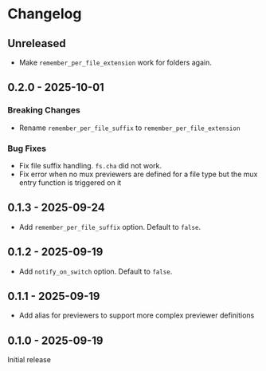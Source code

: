# Changelog

## Unreleased

- Make `remember_per_file_extension` work for folders again.

## 0.2.0 - 2025-10-01

### Breaking Changes

- Rename `remember_per_file_suffix` to `remember_per_file_extension`

### Bug Fixes

- Fix file suffix handling. `fs.cha` did not work.
- Fix error when no mux previewers are defined for a file type but the mux entry function is triggered on it

## 0.1.3 - 2025-09-24

- Add `remember_per_file_suffix` option. Default to `false`.

## 0.1.2 - 2025-09-19

- Add `notify_on_switch` option. Default to `false`.

## 0.1.1 - 2025-09-19

- Add alias for previewers to support more complex previewer definitions

## 0.1.0 - 2025-09-19

Initial release
